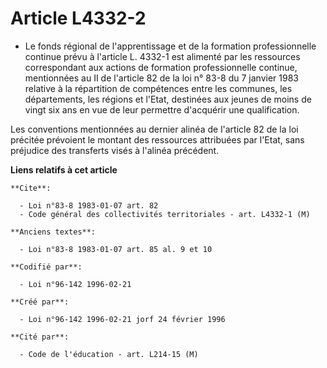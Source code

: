 # Article L4332-2

- Le fonds régional de l'apprentissage et de la formation professionnelle continue prévu à l'article L. 4332-1 est alimenté
par les ressources correspondant aux actions de formation professionnelle continue, mentionnées au II de l'article 82 de la
loi n° 83-8 du 7 janvier 1983 relative à la répartition de compétences entre les communes, les départements, les régions et
l'Etat, destinées aux jeunes de moins de vingt six ans en vue de leur permettre d'acquérir une qualification.

Les conventions mentionnées au dernier alinéa de l'article 82 de la loi précitée prévoient le montant des ressources
attribuées par l'Etat, sans préjudice des transferts visés à l'alinéa précédent.

**Liens relatifs à cet article**

	**Cite**:

	  - Loi n°83-8 1983-01-07 art. 82
	  - Code général des collectivités territoriales - art. L4332-1 (M)

	**Anciens textes**:

	  - Loi n°83-8 1983-01-07 art. 85 al. 9 et 10

	**Codifié par**:

	  - Loi n°96-142 1996-02-21

	**Créé par**:

	  - Loi n°96-142 1996-02-21 jorf 24 février 1996

	**Cité par**:

	  - Code de l'éducation - art. L214-15 (M)
